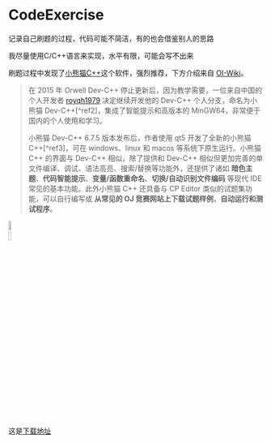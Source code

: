 # CodeExercise

记录自己刷题的过程，代码可能不简洁，有的也会借鉴别人的思路

我尽量使用C/C++语言来实现，水平有限，可能会写不出来

刷题过程中发现了[小熊猫C++](https://royqh1979.gitee.io/redpandacpp/)这个软件，强烈推荐，下方介绍来自 [OI-Wiki](https://oi-wiki.org/tools/editor/devcpp/)。

> 在 2015 年 Orwell Dev-C++ 停止更新后，因为教学需要，一位来自中国的个人开发者 [royqh1979](https://github.com/royqh1979) 决定继续开发他的 Dev-C++ 个人分支，命名为小熊猫 Dev-C++[^ref2]，集成了智能提示和高版本的 MinGW64，非常便于国内的个人使用和学习。
> 
> 小熊猫 Dev-C++ 6.7.5 版本发布后，作者使用 qt5 开发了全新的小熊猫 C++[^ref3]，可在 windows、linux 和 macos 等系统下原生运行。小熊猫 C++ 的界面与 Dev-C++ 相似，除了提供和 Dev-C++ 相似但更加完善的单文件编译、调试、语法高亮、搜索/替换等功能外，还提供了诸如 **暗色主题**、**代码智能提示**、**变量/函数重命名**、**切换/自动识别文件编码** 等现代 IDE 常见的基本功能。此外小熊猫 C++ 还具备与 CP Editor 类似的试题集功能，可以自行编写或 **从常见的 OJ 竞赛网站上下载试题样例**，**自动运行和测试程序**。

<div>
	<img src="https://royqh1979.gitee.io/redpandacpp/img/logo.svg" width="10%">
</div>

这是[下载地址](https://royqh1979.gitee.io/redpandacpp/download/)
